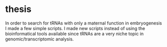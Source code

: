 # thesis
In order to search for tRNAs with only a maternal function in embryogenesis I made a few simple scripts. I made new scripts instead of using the bioinformatical tools available since tRNAs are a very niche topic in genomic/transcriptomic analysis.
